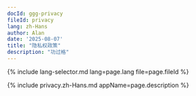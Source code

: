 ```yaml
---
docId: ggg-privacy
fileId: privacy
lang: zh-Hans
author: Alan
date: '2025-08-07'
title: "隐私权政策"
description: "功过格"
---
```

{% include lang-selector.md lang=page.lang file=page.fileId %}

{% include privacy.zh-Hans.md appName=page.description %}